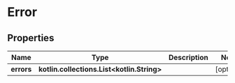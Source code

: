 
# Error

## Properties
Name | Type | Description | Notes
------------ | ------------- | ------------- | -------------
**errors** | **kotlin.collections.List&lt;kotlin.String&gt;** |  |  [optional]




